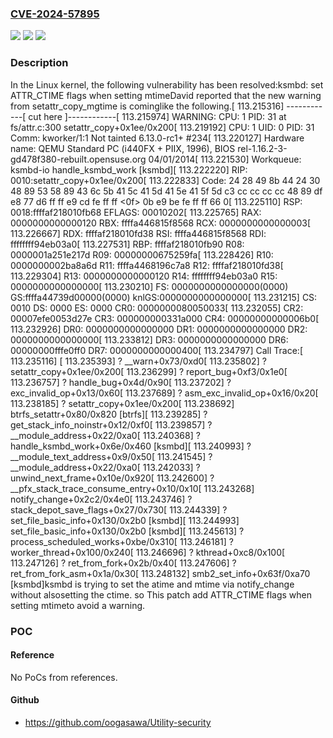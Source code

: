 ### [CVE-2024-57895](https://cve.mitre.org/cgi-bin/cvename.cgi?name=CVE-2024-57895)
![](https://img.shields.io/static/v1?label=Product&message=Linux&color=blue)
![](https://img.shields.io/static/v1?label=Version&message=1da177e4c3f41524e886b7f1b8a0c1fc7321cac2%3C%201d7ee876b8b96efc14e177a7fe8d45ac25d68849%20&color=brighgreen)
![](https://img.shields.io/static/v1?label=Vulnerability&message=n%2Fa&color=brighgreen)

### Description

In the Linux kernel, the following vulnerability has been resolved:ksmbd: set ATTR_CTIME flags when setting mtimeDavid reported that the new warning from setattr_copy_mgtime is cominglike the following.[  113.215316] ------------[ cut here ]------------[  113.215974] WARNING: CPU: 1 PID: 31 at fs/attr.c:300 setattr_copy+0x1ee/0x200[  113.219192] CPU: 1 UID: 0 PID: 31 Comm: kworker/1:1 Not tainted 6.13.0-rc1+ #234[  113.220127] Hardware name: QEMU Standard PC (i440FX + PIIX, 1996), BIOS rel-1.16.2-3-gd478f380-rebuilt.opensuse.org 04/01/2014[  113.221530] Workqueue: ksmbd-io handle_ksmbd_work [ksmbd][  113.222220] RIP: 0010:setattr_copy+0x1ee/0x200[  113.222833] Code: 24 28 49 8b 44 24 30 48 89 53 58 89 43 6c 5b 41 5c 41 5d 41 5e 41 5f 5d c3 cc cc cc cc 48 89 df e8 77 d6 ff ff e9 cd fe ff ff <0f> 0b e9 be fe ff ff 66 0[  113.225110] RSP: 0018:ffffaf218010fb68 EFLAGS: 00010202[  113.225765] RAX: 0000000000000120 RBX: ffffa446815f8568 RCX: 0000000000000003[  113.226667] RDX: ffffaf218010fd38 RSI: ffffa446815f8568 RDI: ffffffff94eb03a0[  113.227531] RBP: ffffaf218010fb90 R08: 0000001a251e217d R09: 00000000675259fa[  113.228426] R10: 0000000002ba8a6d R11: ffffa4468196c7a8 R12: ffffaf218010fd38[  113.229304] R13: 0000000000000120 R14: ffffffff94eb03a0 R15: 0000000000000000[  113.230210] FS:  0000000000000000(0000) GS:ffffa44739d00000(0000) knlGS:0000000000000000[  113.231215] CS:  0010 DS: 0000 ES: 0000 CR0: 0000000080050033[  113.232055] CR2: 00007efe0053d27e CR3: 000000000331a000 CR4: 00000000000006b0[  113.232926] DR0: 0000000000000000 DR1: 0000000000000000 DR2: 0000000000000000[  113.233812] DR3: 0000000000000000 DR6: 00000000fffe0ff0 DR7: 0000000000000400[  113.234797] Call Trace:[  113.235116]  <TASK>[  113.235393]  ? __warn+0x73/0xd0[  113.235802]  ? setattr_copy+0x1ee/0x200[  113.236299]  ? report_bug+0xf3/0x1e0[  113.236757]  ? handle_bug+0x4d/0x90[  113.237202]  ? exc_invalid_op+0x13/0x60[  113.237689]  ? asm_exc_invalid_op+0x16/0x20[  113.238185]  ? setattr_copy+0x1ee/0x200[  113.238692]  btrfs_setattr+0x80/0x820 [btrfs][  113.239285]  ? get_stack_info_noinstr+0x12/0xf0[  113.239857]  ? __module_address+0x22/0xa0[  113.240368]  ? handle_ksmbd_work+0x6e/0x460 [ksmbd][  113.240993]  ? __module_text_address+0x9/0x50[  113.241545]  ? __module_address+0x22/0xa0[  113.242033]  ? unwind_next_frame+0x10e/0x920[  113.242600]  ? __pfx_stack_trace_consume_entry+0x10/0x10[  113.243268]  notify_change+0x2c2/0x4e0[  113.243746]  ? stack_depot_save_flags+0x27/0x730[  113.244339]  ? set_file_basic_info+0x130/0x2b0 [ksmbd][  113.244993]  set_file_basic_info+0x130/0x2b0 [ksmbd][  113.245613]  ? process_scheduled_works+0xbe/0x310[  113.246181]  ? worker_thread+0x100/0x240[  113.246696]  ? kthread+0xc8/0x100[  113.247126]  ? ret_from_fork+0x2b/0x40[  113.247606]  ? ret_from_fork_asm+0x1a/0x30[  113.248132]  smb2_set_info+0x63f/0xa70 [ksmbd]ksmbd is trying to set the atime and mtime via notify_change without alsosetting the ctime. so This patch add ATTR_CTIME flags when setting mtimeto avoid a warning.

### POC

#### Reference
No PoCs from references.

#### Github
- https://github.com/oogasawa/Utility-security

